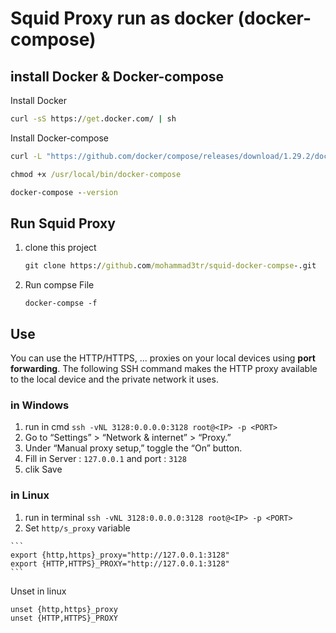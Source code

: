 # Squid Proxy run as docker (docker-compose)




## install Docker & Docker-compose

Install Docker
```cmd
curl -sS https://get.docker.com/ | sh

```

Install Docker-compose

```cmd
curl -L "https://github.com/docker/compose/releases/download/1.29.2/docker-compose-$(uname -s)-$(uname -m)" -o /usr/local/bin/docker-compose

chmod +x /usr/local/bin/docker-compose

docker-compose --version
```

## Run Squid Proxy

1. clone this project 
    ```cmd
    git clone https://github.com/mohammad3tr/squid-docker-compse-.git
    ```
2. Run compse File
   ```
   docker-compse -f 
   ```


## Use 

You can use the HTTP/HTTPS, ...  proxies on your local devices using **port forwarding**. The following SSH command makes the HTTP proxy available to the local device and the private network it uses.

### in Windows 
  1. run in cmd `ssh -vNL 3128:0.0.0.0:3128 root@<IP> -p <PORT>`
  2. Go to “Settings” > “Network & internet” > “Proxy.”
  3. Under “Manual proxy setup,” toggle the “On” button.
  4. Fill in Server : `127.0.0.1` and port : `3128`
  5. clik Save
  
### in Linux

  1. run in terminal `ssh -vNL 3128:0.0.0.0:3128 root@<IP> -p <PORT>`
  2.  Set `http/s_proxy` variable
   
    ```
    export {http,https}_proxy="http://127.0.0.1:3128"
    export {HTTP,HTTPS}_PROXY="http://127.0.0.1:3128"
    ```



Unset in linux 
```cmd
unset {http,https}_proxy
unset {HTTP,HTTPS}_PROXY
```
